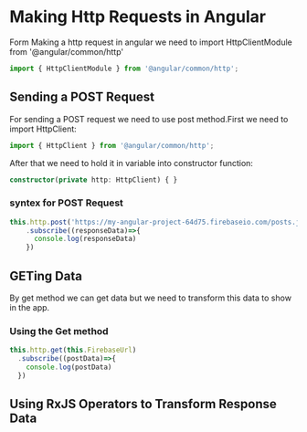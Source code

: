 # Making Http Requests in Angular
 
Form Making a http request in angular we need to import HttpClientModule from '@angular/common/http'

```typescript
import { HttpClientModule } from '@angular/common/http';
```

## Sending a POST Request
For sending a POST request we need to use post method.First we need to import HttpClient:

```typescript
import { HttpClient } from '@angular/common/http';
```
After that we need to hold it in variable into constructor function:

```typescript
constructor(private http: HttpClient) { }
```
### syntex for POST Request

```typescript
this.http.post('https://my-angular-project-64d75.firebaseio.com/posts.json',postData)
    .subscribe((responseData)=>{
      console.log(responseData)
    })
```

## GETing Data
By get method we can get data but we need to transform this data to show in the app.

### Using the Get method

```typescript
this.http.get(this.FirebaseUrl)
  .subscribe((postData)=>{
    console.log(postData)
  })
```

## Using RxJS Operators to Transform Response Data
